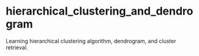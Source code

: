 # hierarchical_clustering_and_dendrogram

Learning hierarchical clustering algorithm, dendrogram, and cluster retrieval. 
